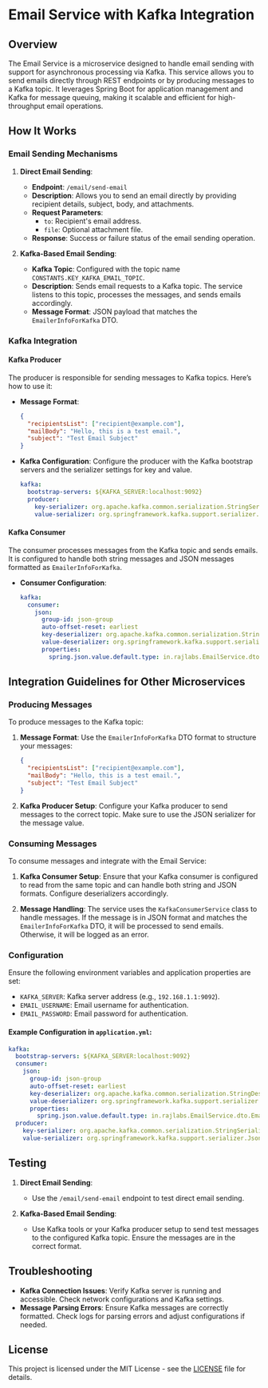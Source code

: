 # Email Service with Kafka Integration

## Overview

The Email Service is a microservice designed to handle email sending with support for asynchronous processing via Kafka. This service allows you to send emails directly through REST endpoints or by producing messages to a Kafka topic. It leverages Spring Boot for application management and Kafka for message queuing, making it scalable and efficient for high-throughput email operations.

## How It Works

### Email Sending Mechanisms

1. **Direct Email Sending**:
   - **Endpoint**: `/email/send-email`
   - **Description**: Allows you to send an email directly by providing recipient details, subject, body, and attachments.
   - **Request Parameters**:
     - `to`: Recipient's email address.
     - `file`: Optional attachment file.
   - **Response**: Success or failure status of the email sending operation.

2. **Kafka-Based Email Sending**:
   - **Kafka Topic**: Configured with the topic name `CONSTANTS.KEY_KAFKA_EMAIL_TOPIC`.
   - **Description**: Sends email requests to a Kafka topic. The service listens to this topic, processes the messages, and sends emails accordingly.
   - **Message Format**: JSON payload that matches the `EmailerInfoForKafka` DTO.

### Kafka Integration

#### Kafka Producer

The producer is responsible for sending messages to Kafka topics. Here’s how to use it:

- **Message Format**: 
  ```json
  {
    "recipientsList": ["recipient@example.com"],
    "mailBody": "Hello, this is a test email.",
    "subject": "Test Email Subject"
  }
  ```

- **Kafka Configuration**:
  Configure the producer with the Kafka bootstrap servers and the serializer settings for key and value.
  ```yaml
  kafka:
    bootstrap-servers: ${KAFKA_SERVER:localhost:9092}
    producer:
      key-serializer: org.apache.kafka.common.serialization.StringSerializer
      value-serializer: org.springframework.kafka.support.serializer.JsonSerializer
  ```

#### Kafka Consumer

The consumer processes messages from the Kafka topic and sends emails. It is configured to handle both string messages and JSON messages formatted as `EmailerInfoForKafka`.

- **Consumer Configuration**:
  ```yaml
  kafka:
    consumer:
      json:
        group-id: json-group
        auto-offset-reset: earliest
        key-deserializer: org.apache.kafka.common.serialization.StringDeserializer
        value-deserializer: org.springframework.kafka.support.serializer.JsonDeserializer
        properties:
          spring.json.value.default.type: in.rajlabs.EmailService.dto.EmailerInfoForKafka
  ```

## Integration Guidelines for Other Microservices

### Producing Messages

To produce messages to the Kafka topic:

1. **Message Format**:
   Use the `EmailerInfoForKafka` DTO format to structure your messages:
   ```json
   {
     "recipientsList": ["recipient@example.com"],
     "mailBody": "Hello, this is a test email.",
     "subject": "Test Email Subject"
   }
   ```

2. **Kafka Producer Setup**:
   Configure your Kafka producer to send messages to the correct topic. Make sure to use the JSON serializer for the message value.

### Consuming Messages

To consume messages and integrate with the Email Service:

1. **Kafka Consumer Setup**:
   Ensure that your Kafka consumer is configured to read from the same topic and can handle both string and JSON formats. Configure deserializers accordingly.

2. **Message Handling**:
   The service uses the `KafkaConsumerService` class to handle messages. If the message is in JSON format and matches the `EmailerInfoForKafka` DTO, it will be processed to send emails. Otherwise, it will be logged as an error.

### Configuration

Ensure the following environment variables and application properties are set:

- `KAFKA_SERVER`: Kafka server address (e.g., `192.168.1.1:9092`).
- `EMAIL_USERNAME`: Email username for authentication.
- `EMAIL_PASSWORD`: Email password for authentication.

#### Example Configuration in `application.yml`:

```yaml
kafka:
  bootstrap-servers: ${KAFKA_SERVER:localhost:9092}
  consumer:
    json:
      group-id: json-group
      auto-offset-reset: earliest
      key-deserializer: org.apache.kafka.common.serialization.StringDeserializer
      value-deserializer: org.springframework.kafka.support.serializer.JsonDeserializer
      properties:
        spring.json.value.default.type: in.rajlabs.EmailService.dto.EmailerInfoForKafka
  producer:
    key-serializer: org.apache.kafka.common.serialization.StringSerializer
    value-serializer: org.springframework.kafka.support.serializer.JsonSerializer
```

## Testing

1. **Direct Email Sending**:
   - Use the `/email/send-email` endpoint to test direct email sending.

2. **Kafka-Based Email Sending**:
   - Use Kafka tools or your Kafka producer setup to send test messages to the configured Kafka topic. Ensure the messages are in the correct format.

## Troubleshooting

- **Kafka Connection Issues**: Verify Kafka server is running and accessible. Check network configurations and Kafka settings.
- **Message Parsing Errors**: Ensure Kafka messages are correctly formatted. Check logs for parsing errors and adjust configurations if needed.

## License

This project is licensed under the MIT License - see the [LICENSE](LICENSE) file for details.

